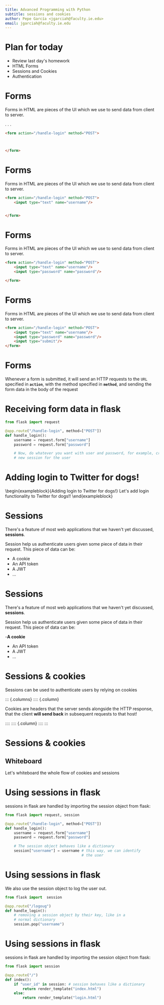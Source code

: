 ```yaml
---
title: Advanced Programming with Python
subtitle: sessions and cookies
author: Pepe García <jgarciah@faculty.ie.edu>
email: jgarciah@faculty.ie.edu
---
```


# Plan for today

- Review last day's homework
- HTML Forms
- Sessions and Cookies
- Authentication

# Forms

Forms in HTML are pieces of the UI which we use to send data from client to
server.

. . .

```html
<form action="/handle-login" method="POST">



</form>
```

# Forms

Forms in HTML are pieces of the UI which we use to send data from client to
server.

```html
<form action="/handle-login" method="POST">
    <input type="text" name="username"/>


</form>
```

# Forms

Forms in HTML are pieces of the UI which we use to send data from client to
server.

```html
<form action="/handle-login" method="POST">
    <input type="text" name="username"/>
    <input type="password" name="password"/>

</form>
```

# Forms

Forms in HTML are pieces of the UI which we use to send data from client to
server.

```html
<form action="/handle-login" method="POST">
    <input type="text" name="username"/>
    <input type="password" name="password"/>
    <input type="submit"/>
</form>
```

# Forms

Whenever a form is submitted, it will send an HTTP requests to the `URL`
specified in **`action`**, with the method specified in **`method`**, and
sending the form data in the body of the request

# Receiving form data in flask

```python
from flask import request

@app.route("/handle-login", method=["POST"])
def handle_login():
    username = request.form["username"]
    password = request.form["password"]

    # Now, do whatever you want with user and password, for example, create a
    # new session for the user
```

# Adding login to Twitter for dogs!

\begin{exampleblock}{Adding login to Twitter for dogs!}
Let's add login functionality to Twitter for dogs!!
\end{exampleblock}

# Sessions

There's a feature of most web applications that we haven't yet
discussed, **sessions**.

Session help us authenticate users given some piece of data in their request.
This piece of data can be:

- A cookie
- An API token
- A JWT
- ...

# Sessions

There's a feature of most web applications that we haven't yet
discussed, **sessions**.

Session help us authenticate users given some piece of data in their request.
This piece of data can be:

-**A cookie**
- An API token
- A JWT
- ...

# Sessions & cookies

Sessions can be used to authenticate users by relying on cookies

::: {.columns}
:::: {.column}

Cookies are headers that the server sends alongside the HTTP response,
that the client **will send back** in subsequent requests to that host!

::::
:::: {.column}
::::
:::

# Sessions & cookies

## Whiteboard

Let's whiteboard the whole flow of cookies and sessions

# Using sessions in flask

sessions in flask are handled by importing the session object from
flask:

```python
from flask import request, session

@app.route("/handle-login", method=["POST"])
def handle_login():
    username = request.form["username"]
    password = request.form["password"]

    # The session object behaves like a dictionary
    session["username"] = username # this way, we can identify
                                   # the user
```

# Using sessions in flask

We also use the session object to log the user out.

```python
from flask import  session

@app.route("/logoug")
def handle_login():
    # removing a session object by their key, like in a
    # normal dictionary
    session.pop("username")
```

# Using sessions in flask

sessions in flask are handled by importing the session object from
flask:

```python
from flask import session

@app.route("/")
def index():
    if "user_id" in session: # session behaves like a dictionary
        return render_template("index.html")
    else:
        return render_template("login.html")
```

